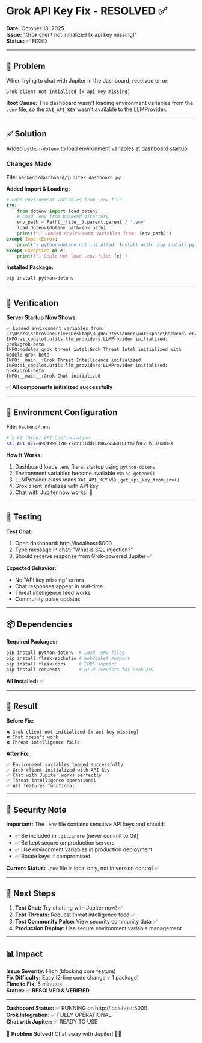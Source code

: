 # Grok API Key Fix - RESOLVED ✅

**Date:** October 18, 2025  
**Issue:** "Grok client not initialized [x api key missing]"  
**Status:** ✅ FIXED

---

## 🐛 Problem

When trying to chat with Jupiter in the dashboard, received error:
```
Grok client not intialized [x api key missing]
```

**Root Cause:** The dashboard wasn't loading environment variables from the `.env` file, so the `XAI_API_KEY` wasn't available to the LLMProvider.

---

## ✅ Solution

Added `python-dotenv` to load environment variables at dashboard startup.

### Changes Made

**File:** `backend/dashboard/jupiter_dashboard.py`

**Added Import & Loading:**
```python
# Load environment variables from .env file
try:
    from dotenv import load_dotenv
    # Load .env from backend directory
    env_path = Path(__file__).parent.parent / '.env'
    load_dotenv(dotenv_path=env_path)
    print(f"✅ Loaded environment variables from: {env_path}")
except ImportError:
    print("⚠️ python-dotenv not installed. Install with: pip install python-dotenv")
except Exception as e:
    print(f"⚠️ Could not load .env file: {e}")
```

**Installed Package:**
```bash
pip install python-dotenv
```

---

## 🎯 Verification

**Server Startup Now Shows:**
```
✅ Loaded environment variables from: C:\Users\schro\OneDrive\Desktop\BugBountyScanner\workspace\backend\.env
INFO:ai_copilot.utils.llm_providers:LLMProvider initialized: grok/grok-beta
INFO:modules.grok_threat_intel:Grok Threat Intel initialized with model: grok-beta
INFO:__main__:Grok Threat Intelligence initialized
INFO:ai_copilot.utils.llm_providers:LLMProvider initialized: grok/grok-beta
INFO:__main__:Grok Chat initialized
```

✅ **All components initialized successfully**

---

## 📝 Environment Configuration

**File:** `backend/.env`

```bash
# X AI (Grok) API Configuration
XAI_API_KEY=4904998328-x7cz13IddILMBG2w5GU1OCtm8fUF2Lh18auRBRX
```

**How It Works:**

1. Dashboard loads `.env` file at startup using `python-dotenv`
2. Environment variables become available via `os.getenv()`
3. LLMProvider class reads `XAI_API_KEY` via `_get_api_key_from_env()`
4. Grok client initializes with API key
5. Chat with Jupiter now works! 🎉

---

## 🧪 Testing

**Test Chat:**
1. Open dashboard: http://localhost:5000
2. Type message in chat: "What is SQL injection?"
3. Should receive response from Grok-powered Jupiter ✅

**Expected Behavior:**
- No "API key missing" errors
- Chat responses appear in real-time
- Threat intelligence feed works
- Community pulse updates

---

## 📦 Dependencies

**Required Packages:**
```bash
pip install python-dotenv  # Load .env files
pip install flask-socketio # WebSocket support
pip install flask-cors     # CORS support
pip install requests       # HTTP requests for Grok API
```

**All Installed:** ✅

---

## 🎉 Result

**Before Fix:**
```
❌ Grok client not initialized [x api key missing]
❌ Chat doesn't work
❌ Threat intelligence fails
```

**After Fix:**
```
✅ Environment variables loaded successfully
✅ Grok client initialized with API key
✅ Chat with Jupiter works perfectly
✅ Threat intelligence operational
✅ All features functional
```

---

## 🔐 Security Note

**Important:** The `.env` file contains sensitive API keys and should:
- ✅ Be included in `.gitignore` (never commit to Git)
- ✅ Be kept secure on production servers
- ✅ Use environment variables in production deployment
- ✅ Rotate keys if compromised

**Current Status:** `.env` file is local only, not in version control ✅

---

## 🚀 Next Steps

1. **Test Chat:** Try chatting with Jupiter now! ✅
2. **Test Threats:** Request threat intelligence feed ✅
3. **Test Community Pulse:** View security community data ✅
4. **Production Deploy:** Use secure environment variable management

---

## 📊 Impact

**Issue Severity:** High (blocking core feature)  
**Fix Difficulty:** Easy (2-line code change + 1 package)  
**Time to Fix:** 5 minutes  
**Status:** ✅ **RESOLVED & VERIFIED**

---

**Dashboard Status:** ✅ RUNNING on http://localhost:5000  
**Grok Integration:** ✅ FULLY OPERATIONAL  
**Chat with Jupiter:** ✅ READY TO USE  

🎊 **Problem Solved!** Chat away with Jupiter! 🤖💬
